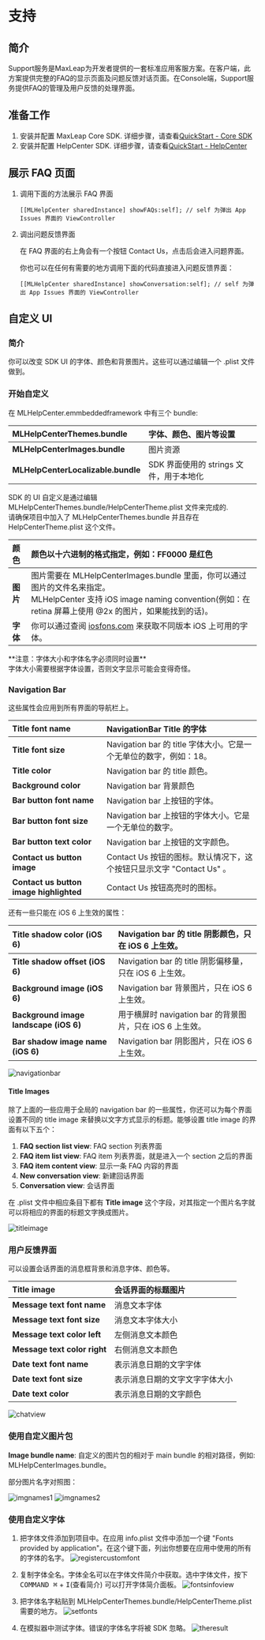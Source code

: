 
# 支持

## 简介

Support服务是MaxLeap为开发者提供的一套标准应用客服方案。在客户端，此方案提供完整的FAQ的显示页面及问题反馈对话页面。在Console端，Support服务提供FAQ的管理及用户反馈的处理界面。

## 准备工作

1. 安装并配置 MaxLeap Core SDK. 详细步骤，请查看[QuickStart - Core SDK](ML_DOCS_LINK_PLACEHOLDER_SDK_QUICKSTART_IOS)
2. 安装并配置 HelpCenter SDK. 详细步骤，请查看[QuickStart - HelpCenter](ML_DOCS_LINK_PLACEHOLDER_SDK_QUICKSTART_IOS)

## 展示 FAQ 页面

1. 调用下面的方法展示 FAQ 界面
	
	```
	[[MLHelpCenter sharedInstance] showFAQs:self]; // self 为弹出 App Issues 界面的 ViewController
	```

2. 调出问题反馈界面

	在 FAQ 界面的右上角会有一个按钮 Contact Us，点击后会进入问题界面。
	
	你也可以在任何有需要的地方调用下面的代码直接进入问题反馈界面：

	```
	[[MLHelpCenter sharedInstance] showConversation:self]; // self 为弹出 App Issues 界面的 ViewController
	```

## 自定义 UI

### 简介

你可以改变 SDK UI 的字体、颜色和背景图片。这些可以通过编辑一个 .plist 文件做到。

### 开始自定义

在 MLHelpCenter.emmbeddedframework 中有三个 bundle: 

**MLHelpCenterThemes.bundle**        | 字体、颜色、图片等设置
:-----------------------------|:----------------------------------
**MLHelpCenterImages.bundle**        | 图片资源
**MLHelpCenterLocalizable.bundle**  | SDK 界面使用的 strings 文件，用于本地化

SDK 的 UI 自定义是通过编辑 MLHelpCenterThemes.bundle/HelpCenterTheme.plist 文件来完成的. <br>
请确保项目中加入了 MLHelpCenterThemes.bundle 并且存在 HelpCenterTheme.plist 这个文件。<br>

**颜色** | 颜色以十六进制的格式指定，例如：FF0000 是红色
:--------|:----------
**图片** | 图片需要在 MLHelpCenterImages.bundle 里面，你可以通过图片的文件名来指定。<br> MLHelpCenter 支持 iOS image naming convention(例如：在 retina 屏幕上使用 @2x 的图片，如果能找到的话)。
**字体** | 你可以通过查阅 [iosfons.com](http://iosfonts.com/) 来获取不同版本 iOS 上可用的字体。

[using custom fonts]: #using_custom_fonts

<aside class="notice">
    <span class="icon"></span>
    <span class="text">
        **注意：字体大小和字体名字必须同时设置**<br>
        字体大小需要根据字体设置，否则文字显示可能会变得奇怪。
    </span>
</aside>

### Navigation Bar

这些属性会应用到所有界面的导航栏上。

**Title font name** 					| NavigationBar Title 的字体
:--------------------------------------|:----------------------------------
**Title font size** 					| Navigation bar 的 title 字体大小。它是一个无单位的数字，例如：18。
**Title color**     					| Navigation bar 的 title 颜色。
**Background color**					| Navigation bar 背景颜色
**Bar button font name**				| Navigation bar 上按钮的字体。
**Bar button font size**				| Navigation bar 上按钮的字体大小。它是一个无单位的数字。
**Bar button text color**				| Navigation bar 上按钮的文字颜色。
**Contact us button image**				| Contact Us 按钮的图标。默认情况下，这个按钮只显示文字 "Contact Us" 。
**Contact us button image highlighted**| Contact Us 按钮高亮时的图标。

还有一些只能在 iOS 6 上生效的属性：

**Title shadow color (iOS 6)**			| Navigation bar 的 title 阴影颜色，只在 iOS 6 上生效。
:--------------------------------------|:--------------------------------
**Title shadow offset (iOS 6)**			| Navigation bar 的 title 阴影偏移量，只在 iOS 6 上生效。
**Background image (iOS 6)**			| Navigation bar 背景图片，只在 iOS 6 上生效。
**Background image landscape (iOS 6)** | 用于横屏时 navigation bar 的背景图片，只在 iOS 6 上生效。
**Bar shadow image name (iOS 6)**		| Navigation bar 阴影图片，只在 iOS 6 上生效。

![navigationbar](../../../images/navigationbar.png)

#### Title Images

除了上面的一些应用于全局的 navigation bar 的一些属性，你还可以为每个界面设置不同的 title image 来替换以文字方式显示的标题。能够设置 title image 的界面有以下五个：

1. **FAQ section list view**:      FAQ section 列表界面
2. **FAQ item list view**:         FAQ item 列表界面，就是进入一个 section 之后的界面
3. **FAQ item content view**:      显示一条 FAQ 内容的界面
4. **New conversation view**:      新建回话界面
5. **Conversation view**:          会话界面

在 .plist 文件中相应条目下都有 **Title image** 这个字段，对其指定一个图片名字就可以将相应的界面的标题文字换成图片。

![titleimage](../../../images/titleimage.png)

### 用户反馈界面

可以设置会话界面的消息框背景和消息字体、颜色等。

**Title image**             | 会话界面的标题图片
:---------------------------|:-------------------
**Message text font name**  | 消息文本字体
**Message text font size**  | 消息文本字体大小
**Message text color left** | 左侧消息文本颜色
**Message text color right**| 右侧消息文本颜色
**Date text font name**     | 表示消息日期的文字字体
**Date text font size**     | 表示消息日期的文字文字字体大小
**Date text color**         | 表示消息日期的文字颜色

![chatview](../../../images/chatview.png)

### 使用自定义图片包

**Image bundle name**: 自定义的图片包的相对于 main bundle 的相对路径，例如: MLHelpCenterImages.bundle。

部分图片名字对照图：

![imgnames1](../../../images/imgnames1.png)
![imgnames2](../../../images/imgnames2.png)

### <span id="using_custom_fonts">使用自定义字体</span>

1. 把字体文件添加到项目中。在应用 info.plist 文件中添加一个键 "Fonts provided by application"。在这个键下面，列出你想要在应用中使用的所有的字体的名字。
    ![registercustomfont](../../../images/registercustomfont.png)

2. 复制字体全名。字体全名可以在字体文件简介中获取。选中字体文件，按下 <kbd>COMMAND ⌘</kbd> + <kbd>I</kbd>(查看简介) 可以打开字体简介面板。
    ![fontsinfoview](../../../images/fontsinfoview.png)

3. 把字体名字粘贴到 MLHelpCenterThemes.bundle/HelpCenterTheme.plist 需要的地方。
    ![setfonts](../../../images/setfonts.png)

4. 在模拟器中测试字体。错误的字体名字将被 SDK 忽略。
    ![theresult](../../../images/theresult.png)
